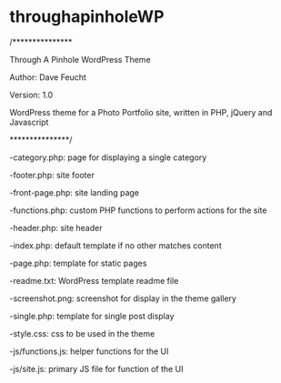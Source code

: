 # throughapinholeWP

/***************

Through A Pinhole WordPress Theme

Author: Dave Feucht

Version: 1.0

WordPress theme for a Photo Portfolio site, written in PHP, jQuery and Javascript

***************/

-category.php: page for displaying a single category

-footer.php: site footer

-front-page.php: site landing page

-functions.php: custom PHP functions to perform actions for the site

-header.php: site header

-index.php: default template if no other matches content

-page.php: template for static pages

-readme.txt: WordPress template readme file

-screenshot.png: screenshot for display in the theme gallery

-single.php: template for single post display

-style.css: css to be used in the theme

-js/functions.js: helper functions for the UI

-js/site.js: primary JS file for function of the UI
